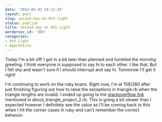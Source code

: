 ```yaml
---
date: '2012-02-02 14:11:35'
layout: post
slug: second-day-at-8th-light
status: publish
title: Second day at 8th Light
wordpress_id: '303'
categories:
- 8th Light
- Apprentice
---
```


Today I'm a bit off! I got in a bit later than planned and fumbled the morning greeting. I think everyone is supposed to say hi to each other. I like that. But I felt shy and wasn't sure if I should interrupt and say hi. Tomorrow I'll get it right!

I'm continuing to work on the ruby koans. Right now, I'm at 159/280 after just finishing figuring out how to raise the exceptions in triangle.rb when the triangle lengths are invalid. I ended up going to the [stackoverflow link](http://stackoverflow.com/questions/3834203/ruby-koan-151-raising-exceptions) mentioned in about_triangle_project_2.rb. This is going a bit slower than I expected however I definitely see the value as I'll be coming back to this when I hit the corner cases in ruby and can't remember the correct behavior.
